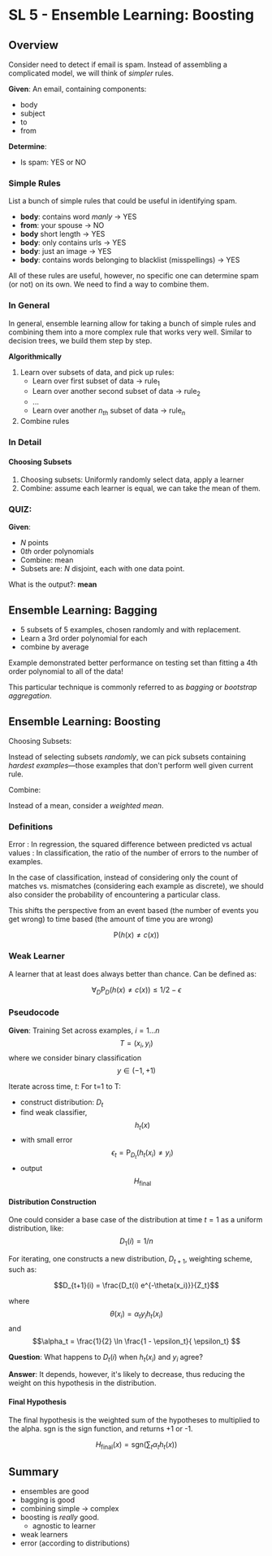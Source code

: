 # SL 5 - Ensemble Learning: Boosting

## Overview

Consider need to detect if email is spam. Instead of assembling a complicated model, we will think of *simpler* rules. 

**Given**:
An email, containing components:
- body
- subject
- to
- from

**Determine**:
- Is spam: YES or NO


### Simple Rules

List a bunch of simple rules that could be useful in identifying spam.

- **body**: contains word *manly* $\rightarrow$  YES
- **from**: your spouse $\rightarrow$  NO
- **body** short length $\rightarrow$  YES
- **body**: only contains urls $\rightarrow$  YES
- **body**: just an image $\rightarrow$  YES
- **body**: contains words belonging to blacklist (misspellings) $\rightarrow$  YES

All of these rules are useful, however, no specific one can determine spam (or not) on its own. We need to find a way to combine them.


### In General 

In general, ensemble learning allow for taking a bunch of simple rules and combining them into a more complex rule that works very well. Similar to decision trees, we build them step by step.

**Algorithmically**

1. Learn over subsets of data, and pick up rules:
	- Learn over first subset of data $\rightarrow$ rule$_1$
	- Learn over another second subset of data $\rightarrow$ rule$_2$
	-  ...
	- Learn over another $n_{th}$ subset of data $\rightarrow$ rule$_n$
2. Combine rules


### In Detail

#### Choosing Subsets

1. Choosing subsets: Uniformly randomly select data, apply a learner
2. Combine: assume each learner is equal, we can take the mean of them.


### QUIZ:

**Given**:
- $N$ points
- $0th$ order polynomials
- Combine: mean
- Subsets are: $N$ disjoint, each with one data point.

What is the output?: **mean**


## Ensemble Learning: Bagging

- 5 subsets of 5 examples, chosen randomly and with replacement.
- Learn a 3rd order polynomial for each
- combine by average

Example demonstrated better performance on testing set than fitting a 4th order polynomial to all of the data!

This particular technique is commonly referred to as *bagging* or *bootstrap aggregation*.

## Ensemble Learning: Boosting

Choosing Subsets:

Instead of selecting subsets *randomly*, we can pick subsets containing *hardest examples*—those examples that don't perform well given current rule.

Combine:

Instead of a mean, consider a *weighted mean*.

### Definitions

Error
: 	In regression, the squared difference between predicted vs actual values
:	In classification, the ratio of the number of errors to the number of examples.

In the case of classification, instead of considering only the count of matches vs. mismatches (considering each example as discrete), we should also consider the probability of encountering a particular class. 

This shifts the perspective from an event based (the number of events you get wrong) to time based (the amount of time you are wrong)

$$ \textrm{P} \left (h(x) \ne c(x) \right)$$

### Weak Learner

A learner that at least does always better than chance. Can be defined as:

$$ \forall_D \textrm{P}_D ( h(x) \ne c(x) ) \le 1/2 - \epsilon $$

### Pseudocode 

**Given**:
Training Set across examples, $i=1 ... n$
$$T = {(x_i, y_i)}$$
where we consider binary classification
$$ y \in ( -1, +1 )$$

Iterate across time, $t$:
For t=1 to T:

- construct distribution: $D_t$
- find weak classifier, $$h_t(x)$$
- with small error
$$\epsilon_t = \textrm{P}_{D_t} ( h_t(x_i) \ne y_i ) $$
- output
$$H_{\textrm{final}}$$

#### Distribution Construction

One could consider a base case of the distribution at time $t=1$ as a uniform distribution, like:
$$D_1(i) = 1/n$$

For iterating, one constructs a new distribution, $D_{t+1}$, weighting scheme, such as:

$$D_{t+1}(i) = \frac{D_t(i) e^{-\theta(x_i)}}{Z_t}$$

where 
$$\theta(x_i) = \alpha_t y_i h_t(x_i)$$ 
and
$$\alpha_t =  \frac{1}{2} \ln \frac{1 - \epsilon_t}{ \epsilon_t} $$

**Question**:
What happens to $D_t(i)$ when $h_t(x_i)$ and $y_i$ agree?

**Answer**:
It depends, however, it's likely to decrease, thus reducing the weight on this hypothesis in the distribution.

#### Final Hypothesis

The final hypothesis is the weighted sum of the hypotheses to multiplied to the alpha. $\textrm{sgn}$ is the sign function, and returns +1 or -1.

$$ H_{\textrm{final}}(x) =  \textrm{sgn} \left ( \sum_t \alpha_t h_t (x) \right ) $$


## Summary

- ensembles are good
- bagging is good
- combining simple $\rightarrow$ complex
- boosting is *really* good.
	- agnostic to learner
- weak learners
- error (according to distributions)

 